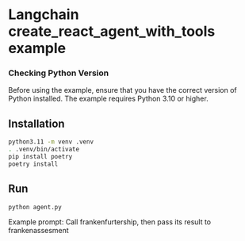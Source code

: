 # Langchain create_react_agent_with_tools example

### Checking Python Version
Before using the example, ensure that you have the correct version of Python installed. The example requires Python 3.10 or higher.

## Installation
```bash
python3.11 -m venv .venv
. .venv/bin/activate
pip install poetry
poetry install
```

## Run

```bash
python agent.py
```

Example prompt: Call frankenfurtership, then pass its result to frankenassesment
